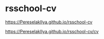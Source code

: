 # rsschool-cv

https://PereselakIlya.github.io/rsschool-cv

https://PereselakIlya.github.io/rsschool-cv/cv
